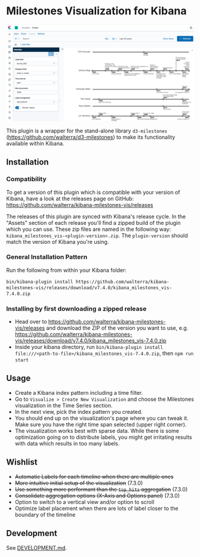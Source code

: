 # Milestones Visualization for Kibana

![Movie Timelines](resources/kibana-milestones-vis.png)

This plugin is a wrapper for the stand-alone library `d3-milestones` (https://github.com/walterra/d3-milestones) to make its functionality available within Kibana.

## Installation

### Compatibility

To get a version of this plugin which is compatible with your version of Kibana, have a look at the releases page on GitHub: https://github.com/walterra/kibana-milestones-vis/releases

The releases of this plugin are synced with Kibana's release cycle. In the "Assets" section of each release you'll find a zipped build of the plugin which you can use. These zip files are named in the following way: `kibana_milestones_vis-<plugin-version>.zip`. The `plugin-version` should match the version of Kibana you're using.

### General Installation Pattern

Run the following from within your Kibana folder:

```
bin/kibana-plugin install https://github.com/walterra/kibana-milestones-vis/releases/download/v7.4.0/kibana_milestones_vis-7.4.0.zip
```

### Installing by first downloading a zipped release

- Head over to https://github.com/walterra/kibana-milestones-vis/releases and download the ZIP of the version you want to use, e.g. https://github.com/walterra/kibana-milestones-vis/releases/download/v7.4.0/kibana_milestones_vis-7.4.0.zip
- Inside your kibana directory, run `bin/kibana-plugin install file:///<path-to-file>/kibana_milestones_vis-7.4.0.zip`, then `npm run start`

## Usage

- Create a Kibana index pattern including a time filter.
- Go to `Visualize > Create New Visualization` and choose the Milestones visualization in the Time Series section.
- In the next view, pick the index pattern you created.
- You should end up on the visualization's page where you can tweak it. Make sure you have the right time span selected (upper right corner).
- The visualization works best with sparse data. While there is some optimization going on to distribute labels, you might get irritating results with data which results in too many labels.

## Wishlist

- ~~Automatic Labels for each timeline when there are multiple ones~~
- ~~More intuitive initial setup of the visualization~~ (7.3.0)
- ~~Use something more performant than the `top_hits` aggregation~~ (7.3.0)
- ~~Consolidate aggregation options (X-Axis and Options panel)~~ (7.3.0)
- Option to switch to a vertical view and/or option to scroll
- Optimize label placement when there are lots of label closer to the boundary of the timeline

## Development

See [DEVELOPMENT.md](DEVELOPMENT.md).
